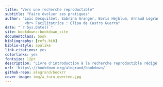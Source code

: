 ```yaml
--- 
title: "Vers une recherche reproductible"
subtitle: "Faire évoluer ses pratiques"
author: "Loïc Desquilbet, Sabrina Granger, Boris Hejblum, Arnaud Legrand, Pascal Pernot, Nicolas Rougier
         <br> Facilitatrice : Elisa de Castro Guerra"
date: "`r Sys.Date()`"
site: bookdown::bookdown_site
documentclass: book
bibliography: [refs.bib]
biblio-style: apalike
link-citations: yes
colorlinks: yes
fontsize: 12pt
description: "Livre d'introduction à la recherche reproductible rédigé lors booksprint."
url: 'https\://bookdown.org/alegrand/bookdown/'
github-repo: alegrand/bookrr
cover-image: img/a_tuin_qwertee.jpg
---
```


